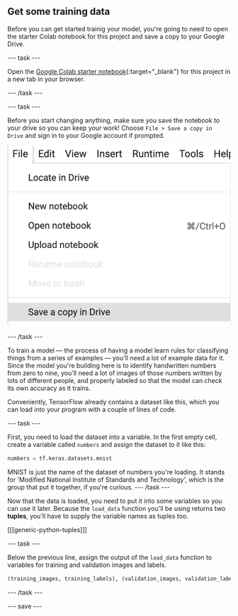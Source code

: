 ## Get some training data

Before you can get started trainig your model, you're going to need to open the starter Colab notebook for this project and save a copy to your Google Drive.

--- task ---

Open the [Google Colab starter notebook](https://colab.research.google.com/drive/10WmCJwhHJhhsLn4truUUS9Y9bLr5X-jO?usp=sharing){:target="_blank"}  for this project in a new tab in your browser.

--- /task ---

--- task ---

Before you start changing anything, make sure you save the notebook to your drive so you can keep your work! Choose `File > Save a copy in Drive` and sign in to your Google account if prompted.

![The 'File' menu in Google Colab, with 'Save a copy in Drive' highlighted.](images/save_to_drive.png)

--- /task ---

To train a model — the process of having a model learn rules for classifying things from a series of examples — you'll need a lot of example data for it. Since the model you're building here is to identify handwritten numbers from zero to nine, you'll need a lot of images of those numbers written by lots of different people, and properly labeled so that the model can check its own accuracy as it trains.

Conveniently, TensorFlow already contains a dataset like this, which you can load into your program with a couple of lines of code.

--- task ---

First, you need to load the dataset into a variable. In the first empty cell, create a variable called `numbers` and assign the dataset to it like this:

```python
numbers = tf.keras.datasets.mnist
```

MNIST is just the name of the dataset of numbers you're loading. It stands for 'Modified National Institute of Standards and Technology', which is the group that put it together, if you're curious.
--- /task ---

Now that the data is loaded, you need to put it into some variables so you can use it later. Because the `load_data` function you'll be using returns two **tuples**, you'll have to supply the variable names as tuples too.

[[[generic-python-tuples]]]

--- task ---

Below the previous line, assign the output of the `load_data` function to variables for training and validation images and labels.

```python
(training_images, training_labels), (validation_images, validation_labels) = numbers.load_data()
```

--- /task ---

--- save ---
